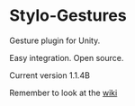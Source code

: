 # Stylo-Gestures
Gesture plugin for Unity.

Easy integration. Open source.

Current version 1.1.4B

Remember to look at the [wiki](https://github.com/Rckdrigo/Stylo-Gestures/wiki)
